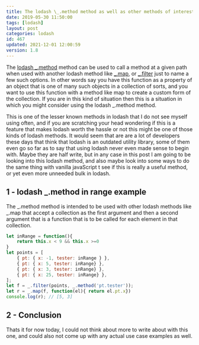 ```yaml
---
title: The lodash \_.method method as well as other methods of interest
date: 2019-05-30 11:50:00
tags: [lodash]
layout: post
categories: lodash
id: 467
updated: 2021-12-01 12:00:59
version: 1.8
---
```


The [lodash \_.method](https://lodash.com/docs/4.17.15#method) method can be used to call a method at a given path when used with another lodash method like [\_.map](/2018/02/02/lodash_map), or [\_.filter](/2018/05/18/lodash_filter/) just to name a few such options. In other words say you have this function as a property of an object that is one of many such objects in a collection of sorts, and you want to use this function with a method like map to create a custom form of the collection. If you are in this kind of situation then this is a situation in which you might consider using the lodash \_.method method.

This is one of the lesser known methods in lodash that I do not see myself using often, and if you are scratching your head wondering if this is a feature that makes lodash worth the hassle or not this might be one of those kinds of lodash methods. It would seem that are are a lot of developers these days that think that lodash is an outdated utility library, some of them even go so far as to say that using lodash never even made sense to begin with. Maybe they are half write, but in any case in this post I am going to be looking into this lodash method, and also maybe look into some ways to do the same thing with vanilla javaScript t see if this is really a useful method, or yet even more unneeded bulk in lodash.

<!-- more -->

## 1 - lodash _.method in range example

The \_.method method is intended to be used with other lodash methods like \_.map that accept a collection as the first argument and then a second argument that is a function that is to be called for each element in that collection.

```js
let inRange = function(){
    return this.x < 9 && this.x >=0 
}
let points = [
    { pt: { x: -1, tester: inRange } },
    { pt: { x: 5, tester: inRange} },
    { pt: { x: 3, tester: inRange} },
    { pt: { x: 25, tester: inRange} },
];
let f = _.filter(points, _.method('pt.tester'));
let r = _.map(f, function(el){ return el.pt.x})
console.log(r); // [5, 3]
```

## 2 - Conclusion

Thats it for now today, I could not think about more to write about with this one, and could also not come up with any actual use case examples as well.